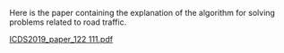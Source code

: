 Here is the paper containing the explanation of the algorithm for solving problems related to road traffic.

[ICDS2019_paper_122 111.pdf](https://github.com/HindEL3/Ant_Colony_Optimization_for_Vehicle_Routing_Problems/files/13642392/ICDS2019_paper_122.111.pdf)

